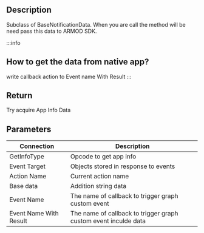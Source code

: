 ## Description

Subclass of BaseNotificationData. When you are call the method will be need pass this data to ARMOD SDK.

:::info

## How to get the data from native app?

write callback action to Event name With Result
:::

## Return

​​Try acquire App Info Data

## Parameters

| Connection             | Description                                                     |
| ---------------------- | --------------------------------------------------------------- |
| GetInfoType            | Opcode to get app info                                          |
| Event Target           | Objects stored in response to events                            |
| Action Name            | Current action name                                             |
| Base data              | Addition string data                                            |
| Event Name             | The name of callback to trigger graph custom event              |
| Event Name With Result | The name of callback to trigger graph custom event inculde data |
